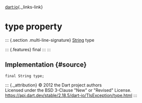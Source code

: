 [dart:io](../../dart-io/dart-io-library){._links-link}

type property
=============

::: {.section .multi-line-signature}
[String](../../dart-core/string-class) type

::: {.features}
final
:::
:::

Implementation {#source}
--------------

``` {.language-dart data-language="dart"}
final String type;
```

::: {._attribution}
© 2012 the Dart project authors\
Licensed under the BSD 3-Clause \"New\" or \"Revised\" License.\
<https://api.dart.dev/stable/2.18.5/dart-io/TlsException/type.html>
:::
